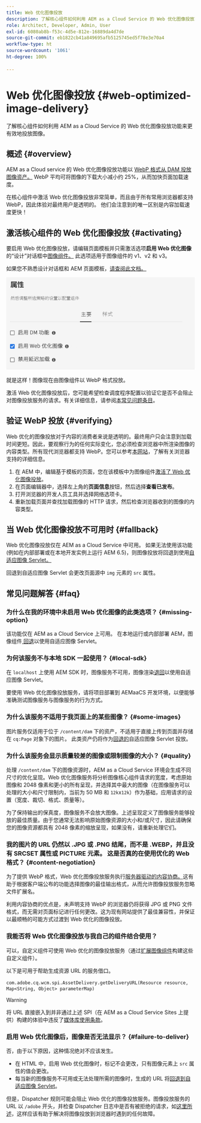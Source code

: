 ```yaml
---
title: Web 优化图像投放
description: 了解核心组件如何利用 AEM as a Cloud Service 的 Web 优化图像投放功能来更有效地投放图像。
role: Architect, Developer, Admin, User
exl-id: 6080ab8b-f53c-4d5e-812e-16889da4d7de
source-git-commit: eb1822cb41a849695afb5125745ed5f78e3e70a4
workflow-type: ht
source-wordcount: '1061'
ht-degree: 100%

---
```


# Web 优化图像投放 {#web-optimized-image-delivery}

了解核心组件如何利用 AEM as a Cloud Service 的 Web 优化图像投放功能来更有效地投放图像。

## 概述 {#overview}

AEM as a Cloud service 的 Web 优化图像投放功能以 [WebP 格式从 DAM 投放图像资产。](https://developers.google.com/speed/webp) WebP 平均可将图像的下载大小减小约 25%，从而加快页面加载速度。

在核心组件中激活 Web 优化图像投放非常简单，而且由于所有常用浏览器都支持 WebP，因此体验对最终用户是透明的。 他们会注意到的唯一区别是内容加载速度更快！

## 激活核心组件的 Web 优化图像投放 {#activating}

要启用 Web 优化图像投放，请编辑页面模板并只需激活选项&#x200B;**启用 Web 优化图像**&#x200B;的“设计”对话框中[图像组件。](/help/components/image.md#design-dialog) 此选项适用于图像组件的 v1、v2 和 v3。

如果您不熟悉设计对话框和 AEM 页面模板，[请查阅此文档。](/help/get-started/authoring.md#pre-configuring-core-components)

![在“设计”对话框中启用 Web 优化图像投放](/help/assets/web-optimized-image-delivery.png)

就是这样！图像现在由图像组件以 WebP 格式投放。

激活 Web 优化图像投放后，您可能希望检查调度程序配置以验证它是否不会阻止对图像投放服务的请求。有关详细信息，请参阅[本常见问题条目](#failure-to-deliver)。

## 验证 WebP 投放 {#verifying}

Web 优化的图像投放对于内容的消费者来说是透明的。最终用户只会注意到加载时间更短。因此，要观察行为的任何实际变化，您必须检查浏览器中所渲染图像的内容类型。所有现代浏览器都支持 WebP。您可以参考[本网站](https://caniuse.com/webp)，了解有关浏览器支持的详细信息。

1. 在 AEM 中，编辑基于模板的页面，您在该模板中为图像组件[激活了 Web 优化图像投放](#activating)。
1. 在页面编辑器中，选择左上角的&#x200B;**页面信息**&#x200B;按钮，然后选择&#x200B;**查看已发布**。
1. 打开浏览器的开发人员工具并选择网络选项卡。
1. 重新加载页面并查找加载图像的 HTTP 请求，然后检查浏览器收到的图像的内容类型。

## 当 Web 优化图像投放不可用时 {#fallback}

Web 优化图像投放仅在 AEM as a Cloud Service 中可用。 如果无法使用该功能(例如在内部部署或在本地开发实例上运行 AEM 6.5)，则图像投放将回退到使用[自适应图像 Servlet。](/help/developing/adaptive-image-servlet.md)

回退到自适应图像 Servlet 会更改页面源中 `img` 元素的 `src` 属性。

## 常见问题解答 {#faq}

### 为什么在我的环境中未启用 Web 优化图像的此类选项？ {#missing-option}

该功能仅在 AEM as a Cloud Service 上可用。 在本地运行或内部部署 AEM，图像组件[ 回退](#fallback)以使用自适应图像 Servlet。

### 为何该服务不与本地 SDK 一起使用？ {#local-sdk}

在 `localhost` 上使用 AEM SDK 时，图像服务不可用，图像渲染[退回](#fallback)以使用自适应图像 Servlet。

要使用 Web 优化图像投放服务，请将项目部署到 AEMaaCS 开发环境，以便能够准确测试图像服务与图像服务的行为方式。

### 为什么该服务不适用于我页面上的某些图像？ {#some-images}

图片服务仅适用于位于 `/content/dam` 下的资产，不适用于直接上传到页面并存储在 `cq:Page` 对象下的图片。 此类资产仍将作为[回退的](#fallback)自适应图像 Servlet 投放。

### 为什么该服务会显示质量较差的图像或限制图像的大小？ {#quality}

处理 `/content/dam` 下的图像资源时，AEM as a Cloud Service 环境会生成不同尺寸的优化呈现。Web 优化图像服务将分析图像核心组件请求的宽度，考虑原始图像和 2048 像素和更小的所有呈现，并选择其中最大的图像（在图像服务可以处理的大小和尺寸限制内，当前为 50 MB 和 `12k`x`12k`）作为基础，应用请求的设置（宽度、裁切、格式、质量等）。

为了保持输出的保真度，图像服务不会放大图像。上述呈现定义了图像服务能够投放的最佳质量。由于您通常无法影响原始图像资源的大小和/或尺寸，因此请确保您的图像资源都具有 2048 像素的缩放呈现，如果没有，请重新处理它们。

### 我的图片的 URL 仍然以 .JPG 或 .PNG 结尾，而不是 .WEBP，并且没有 SRCSET 属性或 PICTURE 元素。 这是否真的在使用优化的 Web 格式？ {#content-negotiation}

为了提供 WebP 格式，Web 优化图像投放服务执行[服务器驱动的内容协商。](https://developer.mozilla.org/en-US/docs/Web/HTTP/Content_negotiation#server-driven_content_negotiation)这有助于根据客户端公布的功能选择图像的最佳输出格式，从而允许图像投放服务忽略文件扩展名。

利用内容协商的优点是，未声明支持 WebP 的浏览器仍将获得 JPG 或 PNG 文件格式，而无需对页面标记进行任何更改。这为现有网站提供了最佳兼容性，并保证以最顺畅的可能方式过渡到 Web 优化的图像投放。

### 我能否将 Web 优化图像投放与我自己的组件结合使用？

可以，自定义组件可使用 Web 优化的图像投放服务（通过[扩展图像组件](/help/developing/customizing.md)构建这些自定义组件）。

以下是可用于帮助生成资源 URL 的服务借口。

```
com.adobe.cq.wcm.spi.AssetDelivery.getDeliveryURL(Resource resource, Map<String, Object> parameterMap)
```

>[!WARNING]
>
>将 URL 直接嵌入到并非通过上述 SPI（在 AEM as a Cloud Service Sites 上提供）构建的体验中违反了[媒体库使用条款](https://experienceleague.adobe.com/docs/experience-manager-cloud-service/content/assets/admin/medialibrary.html?lang=en#use-media-library)。

### 启用 Web 优化图像后，图像是否无法显示？ {#failure-to-deliver}

否，由于以下原因，这种情况绝对不应该发生。

* 在 HTML 中，启用 Web 优化图像时，标记不会更改，只有图像元素上 `src` 属性的值会更改。
* 每当新的图像服务不可用或无法处理所需的图像时，生成的 URL 将[回退到自适应图像 Servlet](#fallback)。

但是，Dispatcher 规则可能会阻止 Web 优化的图像投放服务。图像投放服务的 URL 以 `/adobe` 开头，并检查 Dispatcher 日志中是否有被拒绝的请求，如[这里所述](https://experienceleague.adobe.com/docs/experience-manager-learn/ams/dispatcher/common-logs.html#filter-rejects)，这样应该有助于解决将图像投放到浏览器时遇到的任何故障。
